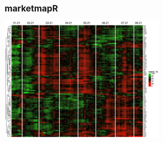 # marketmapR

<img src="https://raw.githubusercontent.com/akettring/marketmapR/main/demo/hmap_rsi.png">

